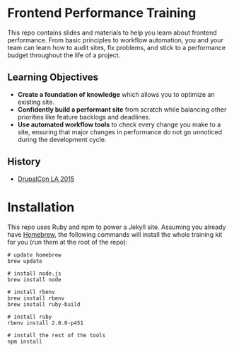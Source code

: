 # Frontend Performance Training

This repo contains slides and materials to help you learn about frontend performance. From basic principles to workflow automation, you and your team can learn how to audit sites, fix problems, and stick to a performance budget throughout the life of a project.

## Learning Objectives

- **Create a foundation of knowledge** which allows you to optimize an existing site.
- **Confidently build a performant site** from scratch while balancing other priorities like feature backlogs and deadlines.
- **Use automated workflow tools** to check every change you make to a site, ensuring that major changes in performance do not go unnoticed during the development cycle.

## History

* [DrupalCon LA 2015](https://events.drupal.org/losangeles2015/training/frontend-performance-training)

# Installation

This repo uses Ruby and npm to power a Jekyll site. Assuming you already have [Homebrew](http://brew.sh/), the following commands will install the whole training kit for you (run them at the root of the repo):

```
# update homebrew
brew update

# install node.js
brew install node

# install rbenv
brew install rbenv
brew install ruby-build

# install ruby
rbenv install 2.0.0-p451

# install the rest of the tools
npm install
```
